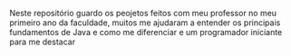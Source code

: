Neste repositório guardo os peojetos feitos com meu professor no meu primeiro ano da faculdade, muitos me ajudaram a entender os principais fundamentos de Java e como me diferenciar e um programador iniciante para me destacar
